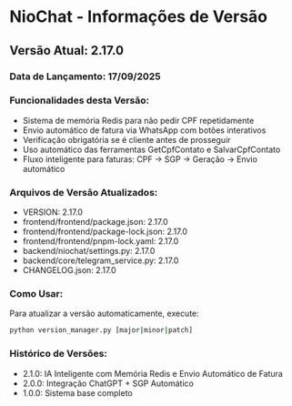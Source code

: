 # NioChat - Informações de Versão

## Versão Atual: 2.17.0

### Data de Lançamento: 17/09/2025

### Funcionalidades desta Versão:
- Sistema de memória Redis para não pedir CPF repetidamente
- Envio automático de fatura via WhatsApp com botões interativos
- Verificação obrigatória se é cliente antes de prosseguir
- Uso automático das ferramentas GetCpfContato e SalvarCpfContato
- Fluxo inteligente para faturas: CPF → SGP → Geração → Envio automático

### Arquivos de Versão Atualizados:
- VERSION: 2.17.0
- frontend/frontend/package.json: 2.17.0
- frontend/frontend/package-lock.json: 2.17.0
- frontend/frontend/pnpm-lock.yaml: 2.17.0
- backend/niochat/settings.py: 2.17.0
- backend/core/telegram_service.py: 2.17.0
- CHANGELOG.json: 2.17.0

### Como Usar:
Para atualizar a versão automaticamente, execute:
```bash
python version_manager.py [major|minor|patch]
```

### Histórico de Versões:
- 2.1.0: IA Inteligente com Memória Redis e Envio Automático de Fatura
- 2.0.0: Integração ChatGPT + SGP Automático
- 1.0.0: Sistema base completo
